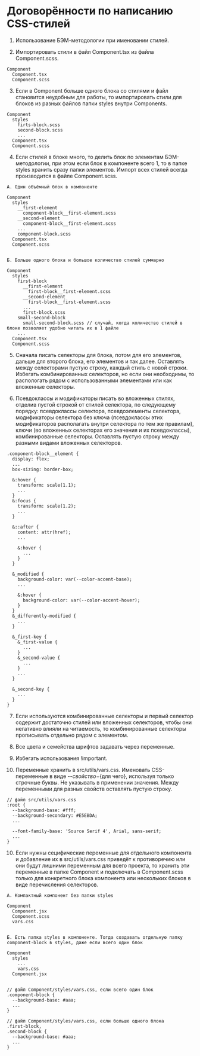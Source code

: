 # Договорённости по написанию CSS-стилей

1. Использование БЭМ-методологии при именовании стилей.

2. Импортировать стили в файл Component.tsx из файла Component.scss.
```
Component
  Component.tsx
  Component.scss
```

3. Если в Component больше одного блока со стилями и файл становится неудобным для работы, то импортировать стили для блоков из разных файлов папки styles внутри Components.
```
Component
  styles
    firts-block.scss
    second-block.scss
    ...
  Component.tsx
  Component.scss
```

4. Если стилей в блоке много, то делить блок по элементам БЭМ-методологии, при этом если блок в компоненте всего 1, то в папке styles хранить сразу папки элементов. Импорт всех стилей всегда производится в файле Component.scss.
```
А. Один объёмный блок в компоненте

Component
  styles
    __first-element
      component-block__first-element.scss
    __second-element
      component-block__first-element.scss
    ...
    component-block.scss
  Component.tsx
  Component.scss


Б. Больше одного блока и большое количество стилей суммарно

Component
  styles
    first-block
      __first-element
        first-block__first-element.scss
      __second-element
        first-block__first-element.scss
      ...
      first-block.scss
    small-second-block
      small-second-block.scss // случай, когда количество стилей в блоке позволяет удобно читать их в 1 файле
    ...
  Component.tsx
  Component.scss
```

5. Сначала писать селекторы для блока, потом для его элементов, дальше для второго блока, его элементов и так далее. Оставлять между селекторами пустую строку, каждый стиль с новой строки. Избегать комбинированных селекторов, но если они необходимы, то распологать рядом с использованными элементами или как вложенные селекторы.

6. Псевдоклассы и модификаторы писать во вложенных стилях, отделив пустой строкой от стилей селектора, по следующему порядку: псевдоклассы селектора, псевдоэлементы селектора, модификаторы селектора без ключа (псевдоклассы этих модификаторов располагать внутри селектора по тем же правилам), ключи (во вложенных селекторах его значения и их псевдоклассы), комбинированные селекторы. Оставлять пустую строку между разными видами вложенных селекторов.
```
.component-block__element {
  display: flex;
  ...
  box-sizing: border-box;

  &:hover {
    transform: scale(1.1);
    ...
  }
  &:focus {
    transform: scale(1.2);
    ...
  }

  &::after {
    content: attr(href);
    ...

    &:hover {
      ...
    }
  }

  &_modified {
    background-color: var(--color-accent-base);
    ...

    &:hover {
      background-color: var(--color-accent-hover);
    }
  }
  &_differently-modified {
    ...
  }

  &_first-key {
    &_first-value {
      ...
    }
    &_second-value {
      ...
    }
    ...
  }

  &_second-key {
    ...
  }
}
```

7. Если используются комбинированные селекторы и первый селектор содержит достаточно стилей или вложенных селекторов, чтобы они негативно влияли на читаемость, то комбинированные селекторы прописывать отдельно рядом с элементом.

8. Все цвета и семейства шрифтов задавать через переменные.

9. Избегать использования !important.

10. Переменные хранить в src/utils/vars.css. Именовать CSS-переменные в виде --${свойство}-${для чего}, используя только строчные буквы. Не указывать в применении значения. Между переменными для разных свойств оставлять пустую строку.
```
// файл src/utils/vars.css
:root {
  --background-base: #fff;
  --background-secondary: #E5EBDA;
  ...
  
  --font-family-base: 'Source Serif 4', Arial, sans-serif;
  ...
}
```

10. Если нужны сецифические переменные для отдельного компонента и добавление их в src/utils/vars.css приведёт к противоречию или они будут лишними переменным для всего проекта, то хранить эти переменные в папке Component и подключать в Component.scss только для конкретного блока компонента или нескольких блоков в виде перечисления селекторов.
```
А. Компактный компонент без папки styles

Component
  Component.jsx
  Component.scss
  vars.css


Б. Есть папка styles в компоненте. Тогда создавать отдельную папку component-block в styles, даже если всего один блок

Component
  styles
    ...
    vars.css
  Component.jsx


// файл Component/styles/vars.css, если всего один блок
.component-block {
  --background-base: #aaa;
  ...
}

// файл Component/styles/vars.css, если больше одного блока
.first-block,
.second-block {
  --background-base: #aaa;
  ...
}
```
